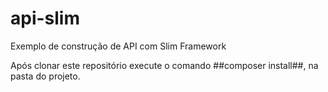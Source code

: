 # api-slim
Exemplo de construção de API com Slim Framework

Após clonar este repositório execute o comando
##composer install##, na pasta do projeto.

